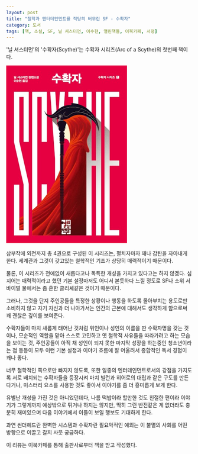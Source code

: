 ```yaml
---
layout: post
title: "철학과 엔터테인먼트를 적당히 버무린 SF - 수확자"
category: 도서
tags: [책, 소설, SF, 닐 셔스터먼, 이수현, 열린책들, 이북카페, 서평]
---
```


'닐 셔스터먼'의
'수확자(Scythe)'는
수확자 시리즈(Arc of a Scythe)의 첫번째 책이다.

![표지](/images/arc-of-a-scythe-1-scythe-book-h480.jpg)

삼부작에 외전까지 총 4권으로 구성된 이 시리즈는,
펼치자마자 꽤나 감탄을 자아내게 한다.
세계관과 그것이 갖고있는 철학적인 기초가 상당히 매력적이기 때문이다.

물론, 이 시리즈가 전에없이 새롭다고나 독특한 개성을 가지고 있다고는 하지 않겠다.
심지어는 매력적이라고 했던 기본 설정마저도
어디서 본듯하다 느낄 정도로 SF나 소위 서바이벌 물에서는 좀 흔한 클리셰같은 것이기 때문이다.

그러나, 그것을 단지 주인공들을 특정한 상황이나 행동을 하도록 몰아부치는 용도로만 소비하지 않고
자기 자신과 더 나아가서는 인간의 근본에 대해서도 생각하게 함으로써
꽤 괜찮은 깊이를 보여준다.

수확자들이 마치 새롭게 태어난 것처럼 위인이나 성인의 이름을 딴 수확자명을 갖는 것이나,
모순적인 역할을 맡아 스스로 고민하고 옛 철학적 사유들을 따라가려고 하는 모습을 보이는 것,
주인공들이 아직 채 성인이 되지 못한 마지막 성장을 하는중인 청소년이라는 점 등등이
모두 이런 기본 설정과 이야기 흐름에 잘 어울려서
종합적인 독서 경험이 꽤나 좋다.

너무 철학적인 쪽으로만 빠지지 않도록,
또한 일종의 엔터테인먼트로서의 강점을 가지도록
서로 배치되는 수확자들을 등장시켜
마치 빌런과 히어로의 대립과 같은 구도를 만든다거나,
미스터리 요소를 사용한 것도 좋아서
이야기를 좀 더 흥미롭게 보게 한다.

유별난 개성을 가진 것은 아니었던데다,
나름 떡밥이라 할만한 것도 친절한 편이라
이야기가 그렇게까지 예상밖으로 튀거나 하지는 않지만,
딱히 그런 반전같은 게 없더라도 충분히 재미있으며
다음 이야기에서 이들이 보일 행보도 기대하게 한다.

과연 썬더헤드란 완벽한 시스템과 수확자란 필요악적인 예외는
이 불멸의 사회를 어떤 방향으로 이끌고 갈지 사뭇 궁금하다.



<div class="im im-info">
이 리뷰는 이북카페를 통해 출판사로부터 책을 받고 작성했다.
</div>
